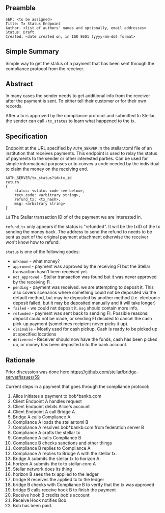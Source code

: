 ## Preamble

```
SEP: <to be assigned>
Title: Tx Status Endpoint
Author: <list of authors' names and optionally, email addresses>
Status: Draft
Created: <date created on, in ISO 8601 (yyyy-mm-dd) format>
```

## Simple Summary
Simple way to get the status of a payment that has been sent through the compliance protocol from the receiver.

## Abstract
In many cases the sender needs to get additional info from the receiver after the payment is sent. To either tell their customer or for their own records. 

After a tx is approved by the compliance protocol and submitted to Stellar,  the sender can call `/tx_status` to learn what happened to the tx.

## Specification
Endpoint at the URL specified by `AUTH_SERVER` in the stellar.toml file of an institution that receives payments. This endpoint is used to relay the status of payments to the sender or other interested parties. 
Can be used for simple informational purposes or to convey a code needed by the individual to claim the money on the receiving end. 

```
AUTH_SERVER/tx_status?id=tx_id
return
{
	status: <status code see below>,
	recv_code: <arbitrary string>,
	refund_tx: <tx_hash>,
    msg: <arbitrary string>
}
```
`id` The Stellar transaction ID of of the payment we are interested in.

`refund_tx` only appears if the status is "refunded". It will be the txID of the tx sending the money back. The address to send the refund to needs to be sent as part of the original payment attachment otherwise the receiver won't know how to refund.

`status` is one of the following codes:
- `unknown` - what money?
- `approved` - payment was approved by the receiving FI but the Stellar transaction hasn't been received yet.
- `not_approved` - Stellar transaction was found but it was never approved by the receiving FI.
- `pending` - payment was received. we are attempting to deposit it. This also covers scenarios where something could not be deposited via the default method, but may be deposited by another method (i.e. electronic deposit failed, but it may be deposited manually and it will take longer)
- `failed` - we could not deposit it. `msg` should contain more info.
- `refunded` - payment was sent back to sending FI. Possible reasons: deposit could not be made, or sending FI decided to cancel the cash pick-up payment (sometimes recipient never picks it up).
- `claimable` - Mostly used for cash pickup. Cash is ready to be picked up at specified locations
- `delivered` - Receiver should now have the funds, cash has been picked up, or money has been deposited into the bank account.



## Rationale
Prior discussion was done here https://github.com/stellar/bridge-server/issues/59

Current steps in a payment that goes through the compliance protocol:

1. Alice initiates a payment to bob*bankb.com
2. Client Endpoint A handles request
3. Client Endpoint debits Alice's account
4. Client Endpoint A call Bridge A
5. Bridge A calls Compliance A
6. Compliance A loads the stellar.toml B
7. Compliance A resolves bob*bankb.com from federation server B
8. Compliance A crafts the stellar tx
9. Compliance A calls Compliance B
10. Compliance B checks sanctions and other things
11. Compliance B replies to Compliance A
12. Compliance A replies to Bridge A with the stellar tx.
13. Bridge A submits the stellar tx  to horizon A
14. horizon A submits the tx to stellar-core A
15. Stellar network does its thing
16. horizon B sees the tx applied to the ledger
17. bridge B receives the applied tx to the ledger 
18. bridge B checks with Compliance B to verify that the tx was approved
19. bridge B calls receive hook B to finish the payment
20. Receive hook B credits bob's account
21. Receive Hook notifies Bob
22. Bob has been paid.
